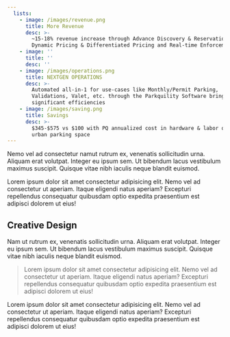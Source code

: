 ```yaml
---
  lists:
    - image: /images/revenue.png
      title: More Revenue
      desc: >-
        ~15-18% revenue increase through Advance Discovery & Reservations,
        Dynamic Pricing & Differentiated Pricing and Real-time Enforcement
    - image: ''
      title: ''
      desc: ''
    - image: /images/operations.png
      title: NEXTGEN OPERATIONS
      desc: >-
        Automated all-in-1 for use-cases like Monthly/Permit Parking,
        Validations, Valet, etc. through the Parkquility Software brings
        significant efficiencies
    - image: /images/saving.png
      title: Savings
      desc: >-
        $345-$575 vs $100 with PQ annualized cost in hardware & labor of an
        urban parking space
---
```


Nemo vel ad consectetur namut rutrum ex, venenatis sollicitudin urna. Aliquam erat volutpat. Integer eu ipsum sem. Ut bibendum lacus vestibulum maximus suscipit. Quisque vitae nibh iaculis neque blandit euismod.

Lorem ipsum dolor sit amet consectetur adipisicing elit. Nemo vel ad consectetur ut aperiam. Itaque eligendi natus aperiam? Excepturi repellendus consequatur quibusdam optio expedita praesentium est adipisci dolorem ut eius!

## Creative Design

Nam ut rutrum ex, venenatis sollicitudin urna. Aliquam erat volutpat. Integer eu ipsum sem. Ut bibendum lacus vestibulum maximus suscipit. Quisque vitae nibh iaculis neque blandit euismod.

> Lorem ipsum dolor sit amet consectetur adipisicing elit. Nemo vel ad consectetur ut aperiam. Itaque eligendi natus aperiam? Excepturi repellendus consequatur quibusdam optio expedita praesentium est adipisci dolorem ut eius!

Lorem ipsum dolor sit amet consectetur adipisicing elit. Nemo vel ad consectetur ut <Cta heading="Welcome" /> aperiam. Itaque eligendi natus aperiam? Excepturi repellendus consequatur quibusdam optio expedita praesentium est adipisci dolorem ut eius!

